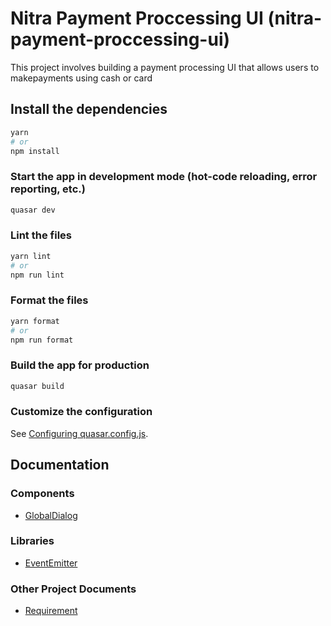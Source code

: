 # Nitra Payment Proccessing UI (nitra-payment-proccessing-ui)

This project involves building a payment processing UI that allows users to makepayments using cash or card

## Install the dependencies

```bash
yarn
# or
npm install
```

### Start the app in development mode (hot-code reloading, error reporting, etc.)

```bash
quasar dev
```

### Lint the files

```bash
yarn lint
# or
npm run lint
```

### Format the files

```bash
yarn format
# or
npm run format
```

### Build the app for production

```bash
quasar build
```

### Customize the configuration

See [Configuring quasar.config.js](https://v2.quasar.dev/quasar-cli-vite/quasar-config-js).

## Documentation

### Components

- [GlobalDialog](./src/components/GlobalDialog.md)

### Libraries

- [EventEmitter](./src/libs/EventEmitter.md)

### Other Project Documents

- [Requirement](./REQUIREMENT.md)
